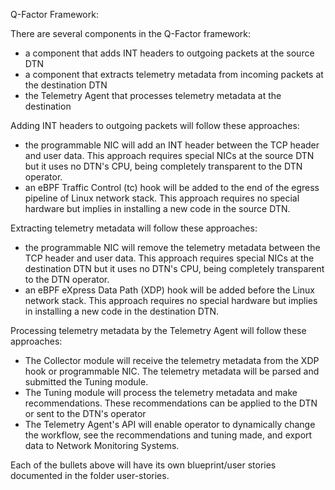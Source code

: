 
Q-Factor Framework:

There are several components in the Q-Factor framework: 

  * a component that adds INT headers to outgoing packets at the source DTN  
  * a component that extracts telemetry metadata from incoming packets at the destination DTN  
  * the Telemetry Agent that processes telemetry metadata at the destination  
  
Adding INT headers to outgoing packets will follow these approaches:

  * the programmable NIC will add an INT header between the TCP header and user data. This approach requires special NICs at the source DTN but it uses no DTN's CPU, being completely transparent to the DTN operator.
  * an eBPF Traffic Control (tc) hook will be added to the end of the egress pipeline of Linux network stack. This approach requires no special hardware but implies in installing a new code in the source DTN.
  
Extracting telemetry metadata will follow these approaches:

  * the programmable NIC will remove the telemetry metadata between the TCP header and user data. This approach requires special NICs at the destination DTN but it uses no DTN's CPU, being completely transparent to the DTN operator.
  * an eBPF eXpress Data Path (XDP) hook will be added before the Linux network stack. This approach requires no special hardware but implies in installing a new code in the destination DTN.
  
Processing telemetry metadata by the Telemetry Agent will follow these approaches:

  * The Collector module will receive the telemetry metadata from the XDP hook or programmable NIC. The telemetry metadata will be parsed and submitted the Tuning module.
  * The Tuning module will process the telemetry metadata and make recommendations. These recommendations can be applied to the DTN or sent to the DTN's operator
  * The Telemetry Agent's API will enable operator to dynamically change the workflow, see the recommendations and tuning made, and export data to Network Monitoring Systems.
  
Each of the bullets above will have its own blueprint/user stories documented in the folder user-stories.